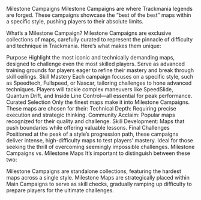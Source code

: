 Milestone Campaigns
Milestone Campaigns are where Trackmania legends are forged. These campaigns showcase the “best of the best” maps within a specific style, pushing players to their absolute limits.

What’s a Milestone Campaign?
Milestone Campaigns are exclusive collections of maps, carefully curated to represent the pinnacle of difficulty and technique in Trackmania. Here’s what makes them unique:

Purpose
Highlight the most iconic and technically demanding maps, designed to challenge even the most skilled players.
Serve as advanced training grounds for players eager to refine their mastery and break through skill ceilings.
Skill Mastery
Each campaign focuses on a specific style, such as Speedtech, Fullspeed, or Nascar, tailoring challenges to hone advanced techniques.
Players will tackle complex maneuvers like SpeedSlide, Quantum Drift, and Inside Line Control—all essential for peak performance.
Curated Selection
Only the finest maps make it into Milestone Campaigns. These maps are chosen for their:
Technical Depth: Requiring precise execution and strategic thinking.
Community Acclaim: Popular maps recognized for their quality and challenge.
Skill Development: Maps that push boundaries while offering valuable lessons.
Final Challenges
Positioned at the peak of a style’s progression path, these campaigns deliver intense, high-difficulty maps to test players’ mastery.
Ideal for those seeking the thrill of overcoming seemingly impossible challenges.
Milestone Campaigns vs. Milestone Maps
It’s important to distinguish between these two:

Milestone Campaigns are standalone collections, featuring the hardest maps across a single style.
Milestone Maps are strategically placed within Main Campaigns to serve as skill checks, gradually ramping up difficulty to prepare players for the ultimate challenges.